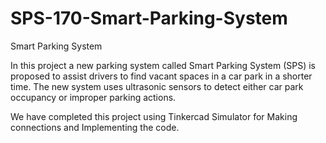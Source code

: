 # SPS-170-Smart-Parking-System
Smart Parking System

In this project a new parking system called Smart Parking System (SPS) is proposed to assist drivers to find vacant spaces in a car park in a shorter time. The new system uses ultrasonic sensors to detect either car park occupancy or improper parking actions.

We have completed this project using Tinkercad Simulator for Making connections and Implementing the code. 
